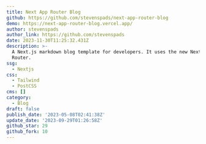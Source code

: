 ```yaml
---
title: Next App Router Blog
github: https://github.com/stevenspads/next-app-router-blog
demo: https://next-app-router-blog.vercel.app/
author: stevenspads
author_link: https://github.com/stevenspads
date: 2023-11-30T11:25:32.431Z
description: >-
  A Next.js markdown blog template for developers. It uses the new Next.js App
  Router.
ssg:
  - Nextjs
css:
  - Tailwind
  - PostCSS
cms: []
category:
  - Blog
draft: false
publish_date: '2023-05-08T02:41:38Z'
update_date: '2023-09-29T01:26:58Z'
github_star: 29
github_fork: 10
---
```

